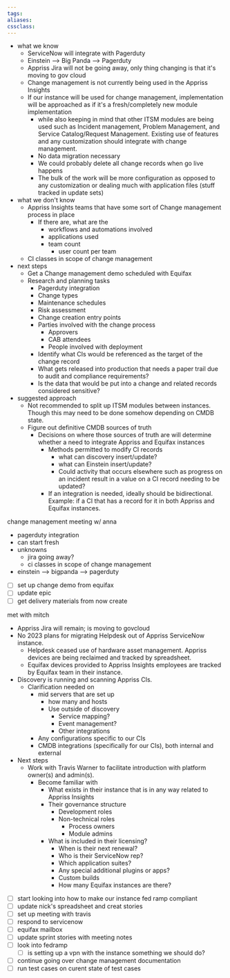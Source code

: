 ```yaml
---
tags:
aliases:
cssclass:
---
```

- what we know
	- ServiceNow will integrate with Pagerduty 
	- Einstein --> Big Panda --> Pagerduty 
	- Appriss Jira will not be going away, only thing changing is that it's moving to gov cloud 
	- Change management is not currently being used in the Appriss Insights 
	- If our instance will be used for change management, implementation will be approached as if it's a fresh/completely new module implementation
		- while also keeping in mind that other ITSM modules are being used such as Incident management, Problem Management, and Service Catalog/Request Management. Existing use of features and any customization should integrate with change management. 
		- No data migration necessary 
		- We could probably delete all change records when go live happens 
		- The bulk of the work will be more configuration as opposed to any customization or dealing much with application files (stuff tracked in update sets)
- what we don't know 
	- Appriss Insights teams that have some sort of Change management process in place 
		- If there are, what are the
			- workflows and automations involved 
			- applications used 
			- team count 
				- user count per team 
	- CI classes in scope of change management 
- next steps
	- Get a Change management demo scheduled with Equifax 
	- Research and planning tasks 
		- Pagerduty integration 
		- Change types 
		- Maintenance schedules 
		- Risk assessment 
		- Change creation entry points 
		- Parties involved with the change process 
			- Approvers 
			- CAB attendees 
			- People involved with deployment 
		- Identify what CIs would be referenced as the target of the change record 
		- What gets released into production that needs a paper trail due to audit and compliance requirements? 
		- Is the data that would be put into a change and related records considered sensitive? 
- suggested approach 
	- Not recommended to split up ITSM modules between instances. Though this may need to be done somehow depending on CMDB state. 
	- Figure out definitive CMDB sources of truth 
		- Decisions on where those sources of truth are will determine whether a need to integrate Appriss and Equifax instances
			- Methods permitted to modify CI records 
				- what can discovery insert/update?
				- what can Einstein insert/update? 
				- Could activity that occurs elsewhere such as progress on an incident result in a value on a CI record needing to be updated? 
			- If an integration is needed, ideally should be bidirectional. Example: if a CI that has a record for it in both Appriss and Equifax instances.


change management meeting w/ anna 
- pagerduty integration
- can start fresh 
- unknowns
	- jira going away? 
	- ci classes in scope of change management 
- einstein --> bigpanda --> pagerduty 
- [ ] set up change demo from equifax 
- [ ] update epic 
- [ ] get delivery materials from now create 

met with mitch 
- Appriss Jira will remain; is moving to govcloud 
- No 2023 plans for migrating Helpdesk out of Appriss ServiceNow instance. 
	- Helpdesk ceased use of hardware asset management. Appriss devices are being reclaimed and tracked by spreadsheet. 
	- Equifax devices provided to Appriss Insights employees are tracked by Equifax team in their instance. 
- Discovery is running and scanning Appriss CIs. 
	- Clarification needed on
		- mid servers that are set up 
			- how many and hosts 
			- Use outside of discovery
				- Service mapping? 
				- Event management? 
				- Other integrations 
		- Any configurations specific to our CIs 
		- CMDB integrations (specifically for our CIs), both internal and external 
- Next steps
	- Work with Travis Warner to facilitate introduction with platform owner(s) and admin(s). 
		- Become familiar with
			- What exists in their instance that is in any way related to Appriss Insights 
			- Their governance structure 
				- Development roles 
				- Non-technical roles 
					- Process owners 
					- Module admins 
			- What is included in their licensing? 
				- When is their next renewal? 
				- Who is their ServiceNow rep? 
				- Which application suites? 
				- Any special additional plugins or apps? 
				- Custom builds 
				- How many Equifax instances are there? 



- [ ] start looking into how to make our instance fed ramp compliant 
- [ ] update nick's spreadsheet and creat stories 
- [ ] set up meeting with travis
- [ ] respond to servicenow
- [ ] equifax mailbox 
- [ ] update sprint stories with meeting notes 
- [ ] look into fedramp 
	- [ ] is setting up a vpn with the instance something we should do? 
- [ ] continue going over change management documentation 
- [ ] run test cases on curent state of test cases 